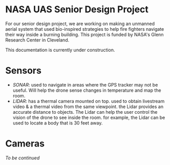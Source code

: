 # NASA UAS Senior Design Project

For our senior design project, we are working on making an unmanned aerial system that used bio-inspired strategies to help fire fighters navigate their way inside a burning building. This project is funded by NASA's Glenn Research Center in Cleveland.

This documentation is currently under construction.

# Sensors

- *SONAR*: used to navigate in areas where the GPS tracker may not be useful. Will help the drone sense changes in temperature and map the room.
- *LIDAR*: has a thermal camera mounted on top. used to obtain livestream video & a thermal video from the same viewpoint. the Lidar provides an accurate distance to objects. The Lidar can help the user control the vision of the drone to see inside the room. for example, the Lidar can be used to locate a body that is 30 feet away. 

# Cameras

*To be continued*
